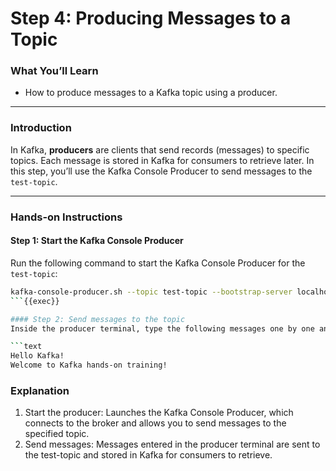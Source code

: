 # Step 4: Producing Messages to a Topic

### What You’ll Learn
- How to produce messages to a Kafka topic using a producer.

---

### Introduction
In Kafka, **producers** are clients that send records (messages) to specific topics. Each message is stored in Kafka for consumers to retrieve later. In this step, you’ll use the Kafka Console Producer to send messages to the `test-topic`.

---

### Hands-on Instructions

#### Step 1: Start the Kafka Console Producer
Run the following command to start the Kafka Console Producer for the `test-topic`:

```bash
kafka-console-producer.sh --topic test-topic --bootstrap-server localhost:9092
```{{exec}}

#### Step 2: Send messages to the topic
Inside the producer terminal, type the following messages one by one and press Enter after each:

```text
Hello Kafka!
Welcome to Kafka hands-on training!
```
### Explanation
1. Start the producer: Launches the Kafka Console Producer, which connects to the broker and allows you to send messages to the specified topic.
2. Send messages: Messages entered in the producer terminal are sent to the test-topic and stored in Kafka for consumers to retrieve.







